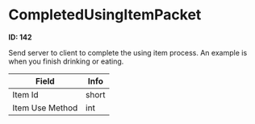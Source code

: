 # CompletedUsingItemPacket

**ID: 142**  

Send server to client to complete the using item process. An example is when you finish drinking or eating.

<table><thead><tr><th>Field</th><th>Info</th></tr></thead><tbody>
<tr><td>Item Id</td><td>short</td></tr>
<tr><td>Item Use Method</td><td>int</td></tr>
</tbody></table>